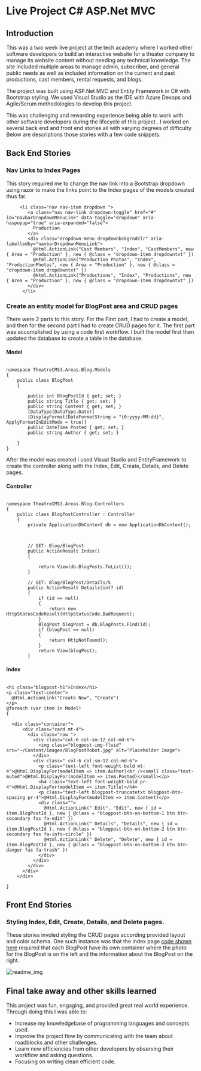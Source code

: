 # Live Project C\# ASP.Net MVC

## Introduction

This was a two week live project at the tech academy where I worked other software developers to build an interactive website for a theater company to manage its website content without needing any technical knowledge.
The site included multiple areas to manage admin, subscriber, and general public needs as well as included information on the current and past productions, cast members, rental requests, and blogs.

The project was built using ASP.Net MVC and Entity Framework in C# with Bootstrap styling. We used Visual Studio as the IDE with Azure Devops and Agile/Scrum methodologies to develop this project.

This was challenging and rewarding experience being able to work with other software developers during the lifecycle of this project . I worked on several back end and front end stories all with varying degrees of difficulty. 
Below are descriptions those stories with a few code snippets.


## Back End Stories


<h3>Nav Links to Index Pages</h3>

This story required me to change the nav link into a Bootstrap dropdown using razor to make the links point to the Index pages of the models created thus far. 

```
     <li class="nav nav-item dropdown ">
        <a class="nav nav-link dropdown-toggle" href="#" id="navbarDropdownMenuLink" data-toggle="dropdown" aria-haspopup="true" aria-expanded="false">
          Production
        </a>
        <div class="dropdown-menu dropdownbckgrndclr" aria-labelledby="navbarDropdownMenuLink">
          @Html.ActionLink("Cast Members", "Index", "CastMembers", new { Area = "Production" }, new { @class = "dropdown-item dropdowntxt" })
          @Html.ActionLink("Production Photos", "Index", "ProductionPhotos", new { Area = "Production" }, new { @class = "dropdown-item dropdowntxt" })
          @Html.ActionLink("Productions", "Index", "Productions", new { Area = "Production" }, new { @class = "dropdown-item dropdowntxt" })
        </div>
      </li>

```

<h3>Create an entity model for BlogPost area and CRUD pages</h3>

There were 2 parts to this story.  For the First part, I had to create a model, and then for the second part I had to create CRUD pages for it. The first part was accomplished by using a code first workflow.
I built the model first then updated the database to create a table in the database.

<h4>Model</h4>

```

namespace TheatreCMS3.Areas.Blog.Models
{
    public class BlogPost
    {

        public int BlogPostId { get; set; }
        public string Title { get; set; }
        public string Content { get; set; }
        [DataType(DataType.Date)]
        [DisplayFormat(DataFormatString = "{0:yyyy-MM-dd}", ApplyFormatInEditMode = true)]
        public DateTime Posted { get; set; }
        public string Author { get; set; }
    
    }
}

```

After the model was created i used Visual Studio and EntityFramework to create the controller along with the Index, Edit, Create, Details, and Delete pages.

<h4>Controller</h4>

```

namespace TheatreCMS3.Areas.Blog.Controllers
{
    public class BlogPostController : Controller
    {
        private ApplicationDbContext db = new ApplicationDbContext();



        // GET: Blog/BlogPost
        public ActionResult Index()
        {

            return View(db.BlogPosts.ToList());
        }

        // GET: Blog/BlogPost/Details/5
        public ActionResult Details(int? id)
        {
            if (id == null)
            {
                return new HttpStatusCodeResult(HttpStatusCode.BadRequest);
            }
            BlogPost blogPost = db.BlogPosts.Find(id);
            if (blogPost == null)
            {
                return HttpNotFound();
            }
            return View(blogPost);
        }

```

<h4>Index</h4>

```

<h1 class="blogpost-h1">Index</h1>
<p class="text-center">
  @Html.ActionLink("Create New", "Create")
</p>
@foreach (var item in Model)
{

  <div class="container">
      <div class="card mt-4">
        <div class="row ">
          <div class="col-6 col-sm-12 col-md-6">
            <img class="blogpost-img-fluid" src="~/Content/images/BlogPostRobot.jpg" alt="Placeholder Image">
          </div>
          <div class=" col-6 col-sm-12 col-md-6">
            <p class="text-left font-weight-bold mt-4">@Html.DisplayFor(modelItem => item.Author)<br /><small class="text-muted">@Html.DisplayFor(modelItem => item.Posted)</small></p>
            <h4 class="text-left font-weight-bold pr-4">@Html.DisplayFor(modelItem => item.Title)</h4>
            <p class="text-left blogpost-truncatetxt blogpost-btn-spacing pr-4">@Html.DisplayFor(modelItem => item.Content)</p>
            <div class="">
              @Html.ActionLink(" Edit", "Edit", new { id = item.BlogPostId }, new { @class = "blogpost-btn-on-bottom-1 btn btn-secondary fas fa-edit" })
              @Html.ActionLink(" Details", "Details", new { id = item.BlogPostId }, new { @class = "blogpost-btn-on-bottom-2 btn btn-secondary fas fa-info-circle" })
              @Html.ActionLink(" Delete", "Delete", new { id = item.BlogPostId }, new { @class = "blogpost-btn-on-bottom-3 btn btn-danger fas fa-trash" })
            </div>
          </div>
        </div>
      </div>
    </div>

}

```

## Front End Stories

<h3> Styling Index, Edit, Create, Details, and Delete pages. </h3>

These stories involed styling the CRUD pages according provided layout and color schema. One such instance was that the index page [code shown here](#index) required that 
each BlogPost have its own container where the photo for the BlogPost is on the left and the information about the BlogPost on the right. 

![readme_img](https://user-images.githubusercontent.com/74551278/111548215-fbac6200-873f-11eb-8b40-da6c0bd46b6a.PNG)


## Final take away and other skills learned

This project was fun, engaging, and provided great real world experience. Through doing this I was able to: 
* Increase my knowledgebase of programming languages and concepts used.
* Improve the project flow by communicating with the team about roadblocks and other challenges.
* Learn new efficiencies from other developers by observing their workflow and asking questions.
* Focusing on writing clean efficient code.